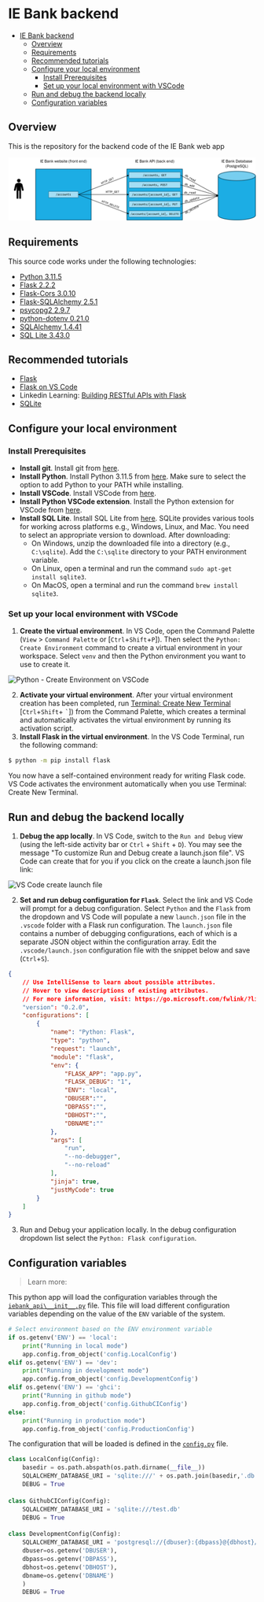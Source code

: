 # IE Bank backend

- [IE Bank backend](#ie-bank-backend)
  - [Overview](#overview)
  - [Requirements](#requirements)
  - [Recommended tutorials](#recommended-tutorials)
  - [Configure your local environment](#configure-your-local-environment)
    - [Install Prerequisites](#install-prerequisites)
    - [Set up your local environment with VSCode](#set-up-your-local-environment-with-vscode)
  - [Run and debug the backend locally](#run-and-debug-the-backend-locally)
  - [Configuration variables](#configuration-variables)


## Overview

This is the repository for the backend code of the IE Bank web app

![IE Bank app logical view](images/ie-bank-app.png)

## Requirements

This source code works under the following technologies:
- [Python 3.11.5](https://www.python.org/downloads/release/python-3115/)
- [Flask 2.2.2](https://pypi.org/project/Flask/2.2.2/)
- [Flask-Cors 3.0.10](https://pypi.org/project/Flask-Cors/3.0.10/)
- [Flask-SQLAlchemy 2.5.1](https://pypi.org/project/Flask-SQLAlchemy/2.5.1/)
- [psycopg2 2.9.7](https://pypi.org/project/psycopg2/)
- [python-dotenv 0.21.0](https://pypi.org/project/python-dotenv/0.21.0/)
- [SQLAlchemy 1.4.41](https://pypi.org/project/SQLAlchemy/1.4.41/)
- [SQL Lite 3.43.0](https://www.sqlite.org/download.html)

## Recommended tutorials
- [Flask](https://flask.palletsprojects.com/en/2.3.x/tutorial/)
- [Flask on VS Code](https://code.visualstudio.com/docs/python/tutorial-flask)
- Linkedin Learning: [Building RESTful APIs with Flask](https://www.linkedin.com/learning/building-restful-apis-with-flask/)
- [SQLite](https://www.sqlitetutorial.net/)

## Configure your local environment

### Install Prerequisites

- **Install git**. Install git from [here](https://git-scm.com/downloads).
- **Install Python**. Install Python 3.11.5 from [here](https://www.python.org/downloads/release/python-3115/). Make sure to select the option to add Python to your PATH while installing.
- **Install VSCode**. Install VSCode from [here](https://code.visualstudio.com/download).
- **Install Python VSCode extension**. Install the Python extension for VSCode from [here](https://marketplace.visualstudio.com/items?itemName=ms-python.python).
- **Install SQL Lite**. Install SQL Lite from [here](https://www.sqlite.org/download.html). SQLite provides various tools for working across platforms e.g., Windows, Linux, and Mac. You need to select an appropriate version to download. After downloading:
  - On Windows, unzip the downloaded file into a directory (e.g., `C:\sqlite`). Add the `C:\sqlite` directory to your PATH environment variable.
  - On Linux, open a terminal and run the command `sudo apt-get install sqlite3`.
  - On MacOS, open a terminal and run the command `brew install sqlite3`.

### Set up your local environment with VSCode

1. **Create the virtual environment**. In VS Code, open the Command Palette (`View` > `Command Palette` or [`Ctrl`+`Shift`+`P`]). Then select the `Python: Create Environment` command to create a virtual environment in your workspace. Select `venv` and then the Python environment you want to use to create it.

![Python - Create Environment on VSCode](https://code.visualstudio.com/assets/docs/python/flask-tutorial/command-palette.png)

2. **Activate your virtual environment**. After your virtual environment creation has been completed, run [Terminal: Create New Terminal](https://code.visualstudio.com/docs/terminal/basics) \[`Ctrl`+`Shift`+ `` ` ``]) from the Command Palette, which creates a terminal and automatically activates the virtual environment by running its activation script.
3. **Install Flask in the virtual environment**. In the VS Code Terminal, run the following command:

```bash
$ python -m pip install flask
```

You now have a self-contained environment ready for writing Flask code. VS Code activates the environment automatically when you use Terminal: Create New Terminal.

## Run and debug the backend locally

1. **Debug the app locally**. In VS Code, switch to the `Run and Debug` view (using the left-side activity bar or `Ctrl` + `Shift` + `D`). You may see the message "To customize Run and Debug create a launch.json file". VS Code can create that for you if you click on the create a launch.json file link:

![VS Code create launch file](https://code.visualstudio.com/assets/docs/python/shared/debug-panel-initial-view.png)

2. **Set and run debug configuration for `Flask`**. Select the link and VS Code will prompt for a debug configuration. Select `Python` and the `Flask` from the dropdown and VS Code will populate a new `launch.json` file in the `.vscode` folder with a Flask run configuration. The `launch.json` file contains a number of debugging configurations, each of which is a separate JSON object within the configuration array. Edit the `.vscode/launch.json` configuration file with the snippet below and save (`Ctrl`+`S`).

```json
{
    // Use IntelliSense to learn about possible attributes.
    // Hover to view descriptions of existing attributes.
    // For more information, visit: https://go.microsoft.com/fwlink/?linkid=830387
    "version": "0.2.0",
    "configurations": [
        {
            "name": "Python: Flask",
            "type": "python",
            "request": "launch",
            "module": "flask",
            "env": {
                "FLASK_APP": "app.py",
                "FLASK_DEBUG": "1",
                "ENV": "local",
                "DBUSER":"",
                "DBPASS":"",
                "DBHOST":"",
                "DBNAME":""
            },
            "args": [
                "run",
                "--no-debugger",
                "--no-reload"
            ],
            "jinja": true,
            "justMyCode": true
        }
    ]
}
```
3. Run and Debug your application locally. In the debug configuration dropdown list select the `Python: Flask configuration`.

## Configuration variables

> Learn more: 

This python app will load the configuration variables through the [`iebank_api\__init__.py`](iebank_api\__init__.py) file. This file will load different configuration variables depending on the value of the `ENV` variable of the system.

```python
# Select environment based on the ENV environment variable
if os.getenv('ENV') == 'local':
    print("Running in local mode")
    app.config.from_object('config.LocalConfig')
elif os.getenv('ENV') == 'dev':
    print("Running in development mode")
    app.config.from_object('config.DevelopmentConfig')
elif os.getenv('ENV') == 'ghci':
    print("Running in github mode")
    app.config.from_object('config.GithubCIConfig')
else:
    print("Running in production mode")
    app.config.from_object('config.ProductionConfig')
```

The configuration that will be loaded is defined in the [`config.py`](config.py) file.

```python
class LocalConfig(Config):
    basedir = os.path.abspath(os.path.dirname(__file__))
    SQLALCHEMY_DATABASE_URI = 'sqlite:///' + os.path.join(basedir,'.db', 'local.db')
    DEBUG = True

class GithubCIConfig(Config):
    SQLALCHEMY_DATABASE_URI = 'sqlite:///test.db'
    DEBUG = True

class DevelopmentConfig(Config):
    SQLALCHEMY_DATABASE_URI = 'postgresql://{dbuser}:{dbpass}@{dbhost}/{dbname}'.format(
    dbuser=os.getenv('DBUSER'),
    dbpass=os.getenv('DBPASS'),
    dbhost=os.getenv('DBHOST'),
    dbname=os.getenv('DBNAME')
    )
    DEBUG = True
```